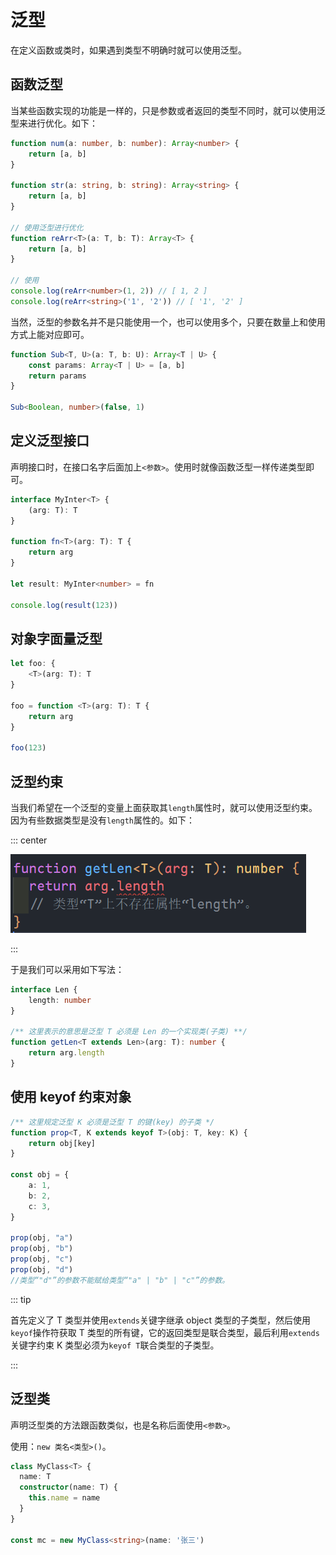 # 泛型

在定义函数或类时，如果遇到类型不明确时就可以使用泛型。

## 函数泛型

当某些函数实现的功能是一样的，只是参数或者返回的类型不同时，就可以使用泛型来进行优化。如下：

```ts
function num(a: number, b: number): Array<number> {
	return [a, b]
}

function str(a: string, b: string): Array<string> {
	return [a, b]
}

// 使用泛型进行优化
function reArr<T>(a: T, b: T): Array<T> {
	return [a, b]
}

// 使用
console.log(reArr<number>(1, 2)) // [ 1, 2 ]
console.log(reArr<string>('1', '2')) // [ '1', '2' ]
```

当然，泛型的参数名并不是只能使用一个，也可以使用多个，只要在数量上和使用方式上能对应即可。

```ts
function Sub<T, U>(a: T, b: U): Array<T | U> {
	const params: Array<T | U> = [a, b]
	return params
}

Sub<Boolean, number>(false, 1)
```

## 定义泛型接口

声明接口时，在接口名字后面加上`<参数>`。使用时就像函数泛型一样传递类型即可。

```ts
interface MyInter<T> {
	(arg: T): T
}

function fn<T>(arg: T): T {
	return arg
}

let result: MyInter<number> = fn

console.log(result(123))
```

## 对象字面量泛型

```ts
let foo: {
	<T>(arg: T): T
}

foo = function <T>(arg: T): T {
	return arg
}

foo(123)
```

## 泛型约束

当我们希望在一个泛型的变量上面获取其`length`属性时，就可以使用泛型约束。因为有些数据类型是没有`length`属性的。如下：

::: center

![image-20230306172626052](./泛型.assets/image-20230306172626052.png)

:::

于是我们可以采用如下写法：

```ts
interface Len {
	length: number
}

/** 这里表示的意思是泛型 T 必须是 Len 的一个实现类(子类) **/
function getLen<T extends Len>(arg: T): number {
	return arg.length
}
```

## 使用 keyof 约束对象

```ts
/** 这里规定泛型 K 必须是泛型 T 的键(key) 的子类 */
function prop<T, K extends keyof T>(obj: T, key: K) {
	return obj[key]
}

const obj = {
	a: 1,
	b: 2,
	c: 3,
}

prop(obj, "a")
prop(obj, "b")
prop(obj, "c")
prop(obj, "d")
//类型“"d"”的参数不能赋给类型“"a" | "b" | "c"”的参数。
```

::: tip 

首先定义了 T 类型并使用`extends`关键字继承 object 类型的子类型，然后使用`keyof`操作符获取 T 类型的所有键，它的返回类型是联合类型，最后利用`extends`关键字约束 K 类型必须为`keyof T`联合类型的子类型。

:::

## 泛型类

声明泛型类的方法跟函数类似，也是名称后面使用`<参数>`。

使用：`new 类名<类型>()`。

```ts
class MyClass<T> {
  name: T
  constructor(name: T) {
    this.name = name
  }
}

const mc = new MyClass<string>(name: '张三')
```

